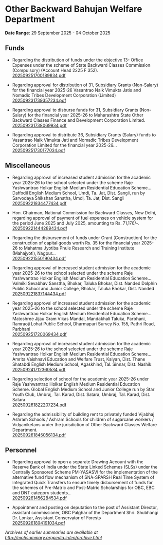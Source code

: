 # Other Backward Bahujan Welfare Department

**Date Range**: 29 September 2025 - 04 October 2025


## Funds
- Regarding the distribution of funds under the objective 13- Office Expenses under the scheme of State Backward Classes Commission (Compulsory) (Account Head 2225 F 352).\
  [202509251700189834.pdf](https://gr.maharashtra.gov.in/Site/Upload/Government%20Resolutions/English/202509251700189834.pdf)

- Regarding approval for distribution of 31, Subsidiary Grants (Non-Salary) for the financial year 2025-26 Vasantrao Naik Vimukta Jatis and Nomadic Tribes Development Corporation (Limited)\
  [202509231739357234.pdf](https://gr.maharashtra.gov.in/Site/Upload/Government%20Resolutions/English/202509231739357234.pdf)

- Regarding approval to disburse funds for 31, Subsidiary Grants (Non-Salary) for the financial year 2025-26 to Maharashtra State Other Backward Classes Finance and Development Corporation Limited.\
  [202509231738069934.pdf](https://gr.maharashtra.gov.in/Site/Upload/Government%20Resolutions/English/202509231738069934.pdf)

- Regarding approval to distribute 36, Subsidiary Grants (Salary) funds to Vasantrao Naik Vimukta Jati and Nomadic Tribes Development Corporation Limited for the financial year 2025-26...\
  [202509251730177034.pdf](https://gr.maharashtra.gov.in/Site/Upload/Government%20Resolutions/English/202509251730177034.pdf)

## Miscellaneous
- Regarding approval of increased student admission for the academic year 2025-26 to the school selected under the scheme Raje Yashwantrao Holkar English Medium Residential Education Scheme... Daffodil English Medium School, Umdi, Ta. Jat, Dist. Sangli, run by Sarvodaya Shikshan Sanstha, Umdi, Ta. Jat, Dist. Sangli\
  [202509221834477434.pdf](https://gr.maharashtra.gov.in/Site/Upload/Government%20Resolutions/English/202509221834477434.pdf)

- Hon. Chairman, National Commission for Backward Classes, New Delhi, regarding approval of payment of fuel expenses on vehicle system for the period June 2025 and July 2025, amounting to Rs. 71,176/-.\
  [202509221444289434.pdf](https://gr.maharashtra.gov.in/Site/Upload/Government%20Resolutions/English/202509221444289434.pdf)

- Regarding the disbursement of funds under Grant (Construction) for the construction of capital goods worth Rs. 35 for the financial year 2025-26 to Mahatma Jyotiba Phule Research and Training Institute (Mahajyoti), Nagpur...\
  [202509221550190434.pdf](https://gr.maharashtra.gov.in/Site/Upload/Government%20Resolutions/English/202509221550190434.pdf)

- Regarding approval of increased student admission for the academic year 2025-26 to the school selected under the scheme Raje Yashwantrao Holkar English Medium Residential Education Scheme... Valmiki Sevabhav Sanstha, Bhokar, Taluka Bhokar, Dist. Nanded Dolphin Public School and Junior College, Bhokar, Taluka Bhokar, Dist. Nanded\
  [202509221837144434.pdf](https://gr.maharashtra.gov.in/Site/Upload/Government%20Resolutions/English/202509221837144434.pdf)

- Regarding approval of increased student admission for the academic year 2025-26 to the school selected under the scheme Raje Yashwantrao Holkar English Medium Residential Education Scheme... Matoshree Jijau Gram Vikas Mandal, Mandakhali Taluka, Parbhani, Ramraoji Lohat Public School, Dharmapuri Survey No. 155, Pathri Road, Parbhani\
  [202509251720069434.pdf](https://gr.maharashtra.gov.in/Site/Upload/Government%20Resolutions/English/202509251720069434........pdf)

- Regarding approval of increased student admission for the academic year 2025-26 to the school selected under the scheme Raje Yashwantrao Holkar English Medium Residential Education Scheme... Amrita Vaishnavi Education and Welfare Trust, Kalyan, Dist. Thane Shatabdi English Medium School, Agaskhind, Tal. Sinnar, Dist. Nashik\
  [202509241712360534.pdf](https://gr.maharashtra.gov.in/Site/Upload/Government%20Resolutions/English/202509241712360534.pdf)

- Regarding selection of school for the academic year 2025-26 under Raje Yashwantrao Holkar English Medium Residential Education Scheme. Global English Medium School and Junior College run by Star Youth Club, Umbraj, Tal. Karad, Dist. Satara, Umbraj, Tal. Karad, Dist. Satara\
  [202509261822207234.pdf](https://gr.maharashtra.gov.in/Site/Upload/Government%20Resolutions/English/202509261822207234.pdf)

- Regarding the admissibility of building rent to privately funded Vijabhaj Ashram Schools / Ashram Schools for children of sugarcane workers / Vidyaniketans under the jurisdiction of Other Backward Classes Welfare Department.\
  [202509261845056134.pdf](https://gr.maharashtra.gov.in/Site/Upload/Government%20Resolutions/English/202509261845056134.pdf)

## Personnel
- Regarding approval to open a separate Drawing Account with the Reserve Bank of India under the State Linked Schemes (SLSs) under the Centrally Sponsored Scheme PM-YASASVI for the implementation of the alternative fund flow mechanism of SNA-SPARSH Real Time System of Integrated Quick Transfers to ensure timely disbursement of funds for the schemes of Pre-Matric and Post-Matric Scholarships for OBC, EBC and DNT category students...\
  [202509261456284534.pdf](https://gr.maharashtra.gov.in/Site/Upload/Government%20Resolutions/English/202509261456284534.pdf)

- Appointment and posting on deputation to the post of Assistant Director, assistant commissioner, OBC Palghar of the Department Shri. Shubhangi Dr. Lonkar, Assistant Conservator of Forests\
  [202509261804191034.pdf](https://gr.maharashtra.gov.in/Site/Upload/Government%20Resolutions/English/202509261804191034.pdf)


*Archives of earlier summaries are available at http://mahsummary.orgpedia.in/en/archive.html*